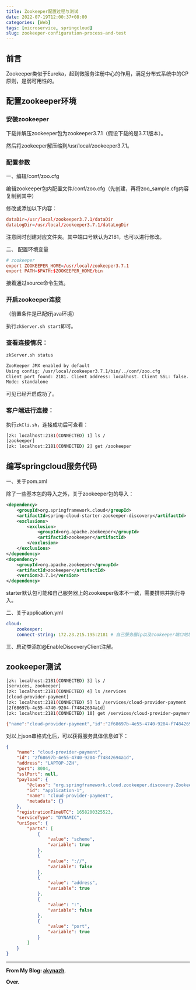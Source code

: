 ```yaml
---
title: Zookeeper配置过程与测试
date: 2022-07-19T12:00:37+08:00
categories: [Web]
tags: [microservice, springcloud]
slug: zookeeper-configuration-process-and-test
---
```


## 前言

Zookeeper类似于Eureka，起到微服务注册中心的作用，满足分布式系统中的CP原则，是弱可用性的。

## 配置zookeeper环境

### 安装zookeeper

下载并解压zookeeper包为zookeeper3.7.1（假设下载的是3.7.1版本）。

然后将zookeeper解压缩到/usr/local/zookeeper3.7.1。

### 配置参数

一、编辑/conf/zoo.cfg

编辑zookeeper包内配置文件/conf/zoo.cfg（先创建，再将zoo_sample.cfg内容复制到其中）

修改或添加以下内容：

```conf
dataDir=/usr/local/zookeeper3.7.1/dataDir
dataLogDir=/usr/local/zookeeper3.7.1/dataLogDir
```

注意同时创建对应文件夹。其中端口号默认为2181，也可以进行修改。

二、 配置环境变量

```conf
# zookeeper
export ZOOKEEPER_HOME=/usr/local/zookeeper3.7.1
export PATH=$PATH:$ZOOKEEPER_HOME/bin
```

接着通过source命令生效。

### 开启zookeeper连接

（前置条件是已配好java环境）

执行`zkServer.sh start`即可。

### 查看连接情况：

```bash
zkServer.sh status

ZooKeeper JMX enabled by default
Using config: /usr/local/zookeeper3.7.1/bin/../conf/zoo.cfg
Client port found: 2181. Client address: localhost. Client SSL: false.
Mode: standalone
```
可见已经开启成功了。

### 客户端进行连接：

执行`zkCli.sh`，连接成功后可查看：

```bash
[zk: localhost:2181(CONNECTED) 1] ls /
[zookeeper]
[zk: localhost:2181(CONNECTED) 2] get /zookeeper
```

## 编写springcloud服务代码

一、关于pom.xml

除了一些基本包的导入之外，关于zookeeper包的导入：

```xml
<dependency>
    <groupId>org.springframework.cloud</groupId>
    <artifactId>spring-cloud-starter-zookeeper-discovery</artifactId>
    <exclusions>
        <exclusion>
            <groupId>org.apache.zookeeper</groupId>
            <artifactId>zookeeper</artifactId>
        </exclusion>
    </exclusions>
</dependency>
<dependency>
    <groupId>org.apache.zookeeper</groupId>
    <artifactId>zookeeper</artifactId>
    <version>3.7.1</version>
</dependency>
```

starter默认包可能和自己服务器上的zookeeper版本不一致，需要排除并执行导入。

二、关于application.yml

```yml
cloud:
    zookeeper:
    connect-string: 172.23.215.195:2181 # 自己服务器ip以及zookeeper端口地址。
```

三、启动类添加@EnableDiscoveryClient注解。

## zookeeper测试

```bash
[zk: localhost:2181(CONNECTED) 3] ls /
[services, zookeeper]
[zk: localhost:2181(CONNECTED) 4] ls /services
[cloud-provider-payment]
[zk: localhost:2181(CONNECTED) 5] ls /services/cloud-provider-payment
[2f68697b-4e55-4740-9204-f74842694a1d]
[zk: localhost:2181(CONNECTED) 10] get /services/cloud-provider-payment/2f68697b-4e55-4740-9204-f74842694a1d

{"name":"cloud-provider-payment","id":"2f68697b-4e55-4740-9204-f74842694a1d","address":"LAPTOP-JZH","port":8004,"sslPort":null,"payload":{"@class":"org.springframework.cloud.zookeeper.discovery.ZookeeperInstance","id":"application-1","name":"cloud-provider-payment","metadata":{}},"registrationTimeUTC":1658200325523,"serviceType":"DYNAMIC","uriSpec":{"parts":[{"value":"scheme","variable":true},{"value":"://","variable":false},{"value":"address","variable":true},{"value":":","variable":false},{"value":"port","variable":true}]}}
```

对以上json串格式化后，可以获得服务具体信息如下：

```json
{
    "name": "cloud-provider-payment",
    "id": "2f68697b-4e55-4740-9204-f74842694a1d",
    "address": "LAPTOP-JZH",
    "port": 8004,
    "sslPort": null,
    "payload": {
        "@class": "org.springframework.cloud.zookeeper.discovery.ZookeeperInstance",
        "id": "application-1",
        "name": "cloud-provider-payment",
        "metadata": {}
    },
    "registrationTimeUTC": 1658200325523,
    "serviceType": "DYNAMIC",
    "uriSpec": {
        "parts": [
            {
                "value": "scheme",
                "variable": true
            },
            {
                "value": "://",
                "variable": false
            },
            {
                "value": "address",
                "variable": true
            },
            {
                "value": ":",
                "variable": false
            },
            {
                "value": "port",
                "variable": true
            }
        ]
    }
}
```

---

**From My Blog: [akynazh](https://akynazh.site)**.

**Over.**